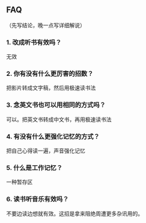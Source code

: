 ## FAQ

（先写结论，晚一点写详细解说）

### 1. 改成听书有效吗？
无效
### 2. 你有没有什么更厉害的招数？
把影片转成文字稿，然后用极速读书法
### 3. 念英文书也可以用相同的方式吗？
可以。把英文书转成中文书，再用极速读书法
### 4. 有没有什么更强化记忆的方式？
把自己心得读一遍，声音强化记忆
### 5. 什么是工作记忆？
一种暂存区
### 6. 读书听音乐有效吗？
不要边读边想就有效。这招是拿来阻绝周遭更多杂讯用的。